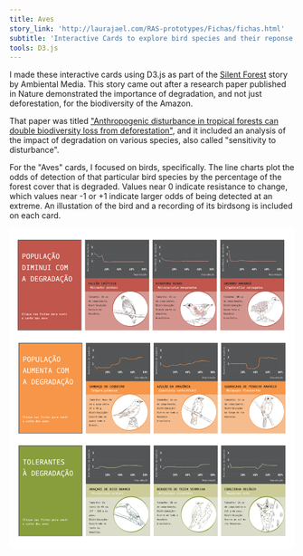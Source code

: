 ```yaml
---
title: Aves
story_link: 'http://laurajael.com/RAS-prototypes/Fichas/fichas.html'
subtitle: 'Interactive Cards to explore bird species and their reponse to forest degradation.'
tools: D3.js
---
```


I made these interactive cards using D3.js as part of the [Silent Forest](florestasilenciosa.ambiental.media/pb) story by Ambiental Media. This story came out after a research paper published in Nature demonstrated the importance of degradation, and not just deforestation, for the biodiversity of the Amazon.

That paper was titled ["Anthropogenic disturbance in tropical forests can double biodiversity loss from deforestation"](http://www.nature.com/nature/journal/v535/n7610/abs/nature18326.html), and it included an analysis of the impact of degradation on various species, also called "sensitivity to disturbance". 

For the "Aves" cards, I focused on birds, specifically. The line charts plot the odds of detection of that particular bird species by the percentage of the forest cover that is degraded. Values near 0 indicate resistance to change, which values near -1 or +1 indicate larger odds of being detected at an extreme. An illustation of the bird and a recording of its birdsong is included on each card.  

![birds-aves](birds-aves.png "birds-aves")